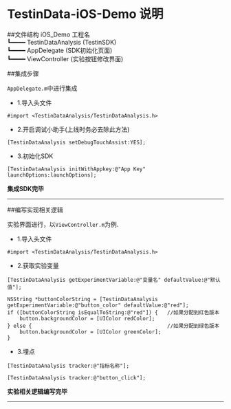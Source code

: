 # TestinData-iOS-Demo 说明

##文件结构
iOS_Demo 工程名  
┗━━━━ TestinDataAnalysis (TestinSDK)  
┗━━━━ AppDelegate (SDK初始化页面)  
┗━━━━ ViewController (实验按钮修改界面)  

##集成步骤

```AppDelegate.m```中进行集成

* 1.导入头文件  

```#import <TestinDataAnalysis/TestinDataAnalysis.h>```

* 2.开启调试小助手(上线时务必去除此方法)  

```[TestinDataAnalysis setDebugTouchAssist:YES];```

* 3.初始化SDK  

```[TestinDataAnalysis initWithAppkey:@"App Key" launchOptions:launchOptions];```

__集成SDK完毕__

---

##编写实现相关逻辑

实验界面进行，以```ViewController.m```为例.

* 1.导入头文件  

```#import <TestinDataAnalysis/TestinDataAnalysis.h>```

* 2.获取实验变量

```
[TestinDataAnalysis getExperimentVariable:@"变量名" defaultValue:@"默认值"];
```

```
NSString *buttonColorString = [TestinDataAnalysis getExperimentVariable:@"button_color" defaultValue:@"red"];
if ([buttonColorString isEqualToString:@"red"]) {   //如果分配到红色版本
	button.backgroundColor = [UIColor redColor];
} else {                                            //如果分配到绿色版本
	button.backgroundColor = [UIColor greenColor];
}

```

* 3.埋点

```[TestinDataAnalysis tracker:@"指标名称"];```

```
[TestinDataAnalysis tracker:@"button_click"];
```

__实验相关逻辑编写完毕__

---
